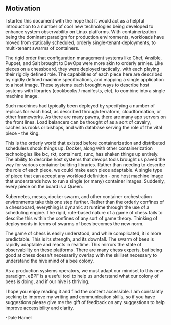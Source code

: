## Motivation

I started this document with the hope that it would act as a helpful introduction to a number of cool new technologies being developed to enhance system observability on Linux platforms.
With containerization being the dominant paradigm for production environments, workloads have moved from statically scheduled, orderly single-tenant deployments, to multi-tenant swarms of containers.

The rigid order that configuration management systems like Chef, Ansible, Puppet, and Salt brought to DevOps were more akin to orderly armies. Like pieces on a chessboard, they were deployed tactically, with each playing their rigidly defined role. The capabilities of each piece here are described by rigidly defined machine specifications, and mapping a single application to a host image. These systems each brought ways to describe host systems with libraries (cookbooks / manifests, etc), to combine into a single machine image.

Such machines had typically been deployed by specifying a number of replicas for each host, as described through terraform, cloudformation, or other frameworks. As there are many pawns, there are many app servers on the front lines. Load balancers can be thought of as a sort of cavalry, caches as rooks or bishops, and with database serving the role of the vital piece - the king.

This is the orderly world that existed before containerization and distributed schedulers shook things up. Docker, along with other containerization technologies like lxc, rkt, containerd, runc, has shaken things up entirely. The ability to describe host systems that devops tools brought us paved the way for various container building libraries. Rather than needing to describe the role of each piece, we could make each piece adaptable. A single type of piece that can accept any workload definition - one host machine image that understands how to run a single (or many) container images. Suddenly, every piece on the board is a Queen.

Kubernetes, mesos, docker swarm, and other container orchestration environments take this one step further. Rather than the orderly confines of a chessboard, everything is dynamic at runtime through the use of a scheduling engine. The rigid, rule-based nature of a game of chess fails to describe this within the confines of any sort of game theory. Thinking of deployments in terms of swarms of bees becomes the new norm.

The game of chess is easily understood, and while complicated, it is more predictable. This is its strength, and its downfall. The swarm of bees is rapidly adaptable and reacts in realtime. This mirrors the state of observability on these platforms. There are many chess experts, but being good at chess doesn't necessarily overlap with the skillset necessary to understand the hive mind of a bee colony.

As a production systems operators, we must adapt our mindset to this new paradigm. eBPF is a useful tool to help us understand what our colony of bees is doing, and if our hive is thriving.

I hope you enjoy reading it and find the content accessible. I am constantly seeking to improve my writing and communication skills, so if you have suggestions please give me the gift of feedback on any suggestions to help improve accessibility and clarity.

-Dale Hamel

